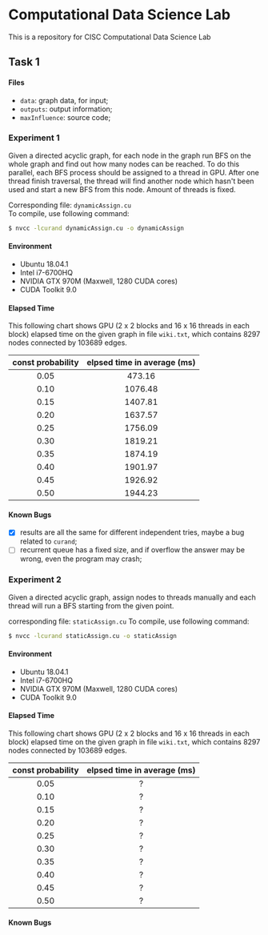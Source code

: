 # Computational Data Science Lab

This is a repository for CISC Computational Data Science Lab

## Task 1

#### Files

- `data`: graph data, for input;  
- `outputs`: output information;  
- `maxInfluence`: source code;

### Experiment 1

Given a directed acyclic graph, for each node in the graph run BFS on the whole graph and find out how many nodes can be reached. To do this parallel, each BFS process should be assigned to a thread in GPU. After one thread finish traversal, the thread will find another node which hasn't been used and start a new BFS from this node. Amount of threads is fixed.

Corresponding file: `dynamicAssign.cu`  
To compile, use following command:

```bash
$ nvcc -lcurand dynamicAssign.cu -o dynamicAssign
```

#### Environment

- Ubuntu 18.04.1  
- Intel i7-6700HQ  
- NVIDIA GTX 970M (Maxwell, 1280 CUDA cores)  
- CUDA Toolkit 9.0

#### Elapsed Time

This following chart shows GPU (2 x 2 blocks and 16 x 16 threads in each block) elapsed time on the given graph in file `wiki.txt`, which contains 8297 nodes connected by 103689 edges.

|const probability|elpsed time in average (ms)|
|:-:|:-:|
|0.05|473.16|
|0.10|1076.48|
|0.15|1407.81|
|0.20|1637.57|
|0.25|1756.09|
|0.30|1819.21|
|0.35|1874.19|
|0.40|1901.97|
|0.45|1926.92|
|0.50|1944.23|

#### Known Bugs

- [x] results are all the same for different independent tries, maybe a bug related to `curand`;  
- [ ] recurrent queue has a fixed size, and if overflow the answer may be wrong, even the program may crash;  

### Experiment 2

Given a directed acyclic graph, assign nodes to threads manually and each thread will run a BFS starting from the given point.

corresponding file: `staticAssign.cu`
To compile, use following command:

```bash
$ nvcc -lcurand staticAssign.cu -o staticAssign
```

#### Environment

- Ubuntu 18.04.1  
- Intel i7-6700HQ  
- NVIDIA GTX 970M (Maxwell, 1280 CUDA cores)  
- CUDA Toolkit 9.0

#### Elapsed Time

This following chart shows GPU (2 x 2 blocks and 16 x 16 threads in each block) elapsed time on the given graph in file `wiki.txt`, which contains 8297 nodes connected by 103689 edges.

|const probability|elpsed time in average (ms)|
|:-:|:-:|
|0.05|?|
|0.10|?|
|0.15|?|
|0.20|?|
|0.25|?|
|0.30|?|
|0.35|?|
|0.40|?|
|0.45|?|
|0.50|?|

#### Known Bugs